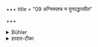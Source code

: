 +++
title = "09 अग्निमपश्च न युगपद्धारयीत"

+++

<details><summary>Bühler</summary>

9. He shall not carry fire and water at the same time.
</details>

<details><summary>हरदत्त-टीका</summary>

## सूत्रम्
अग्निमपश्च न युगपद्धारयीत ॥ ९ ॥  
## टिप्पनी
अग्निमुदकञ्च न युगपद्धारयेत् ॥९॥
</details>
